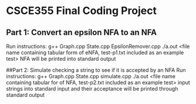# CSCE355 Final Coding Project

## Part 1: Convert an epsilon NFA to an NFA
Run instructions:
  g++ Graph.cpp State.cpp EpsilonRemover.cpp
  ./a.out <file name containing tabular form of eNFA, test-p1.txt included as an example test>
  NFA will be printed into standard output
  
 ##Part 2: Simulate checking a string to see if it is accepted by an NFA
 Run instructions: 
  g++ Graph.cpp State.cpp simulate.cpp
  ./a.out <file name containing tabular for of NFA, test-p2.txt included as an example test>
  input strings into standard input and their acceptance will be printed through standard output
